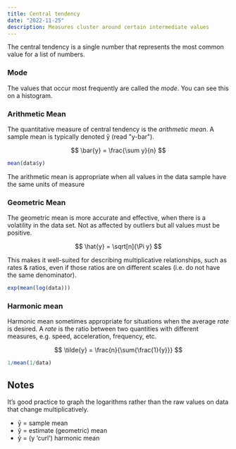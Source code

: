 ```yaml
---
title: Central tendency
date: "2022-11-25"
description: Measures cluster around certain intermediate values
---
```


The central tendency is a single number that represents the most common value for a list of numbers.

### Mode

The values that occur most frequently are called the *mode*.  You can see this on a histogram.  

### Arithmetic Mean

The quantitative measure of central tendency is the *arithmetic mean*.
A sample mean is typically denoted ȳ (read "y-bar").

$$
\bar{y} = \frac{\sum y}{n}
$$

```r
mean(data$y)
```

The arithmetic mean is appropriate when all values in the data sample have the same units of measure

### Geometric Mean

The geometric mean is more accurate and effective, when there is a volatility in the data set.  Not as affected by outliers but all values must be positive.

$$
\hat{y} = \sqrt[n]{\Pi y}
$$

This makes it well-suited for describing multiplicative relationships, such as rates & ratios, even if those ratios are on different scales (i.e. do not have the same denominator).

```r
exp(mean(log(data)))
```

### Harmonic mean

Harmonic mean sometimes appropriate for situations when the average *rate* is desired.  A *rate* is the ratio between two quantities with different measures, e.g. speed, acceleration, frequency, etc.

$$
\tilde{y} = \frac{n}{\sum{\frac{1}{y}}}
$$

```r
1/mean(1/data)
```

## Notes

It’s good practice to graph the logarithms rather than the raw values on data that change multiplicatively.

* ȳ = sample mean
* ŷ = estimate (geometric) mean
* ỹ = (y ‘curl’) harmonic mean